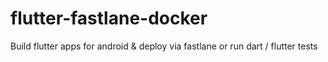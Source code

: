 # flutter-fastlane-docker
Build flutter apps for android &amp; deploy via fastlane or run dart / flutter tests

